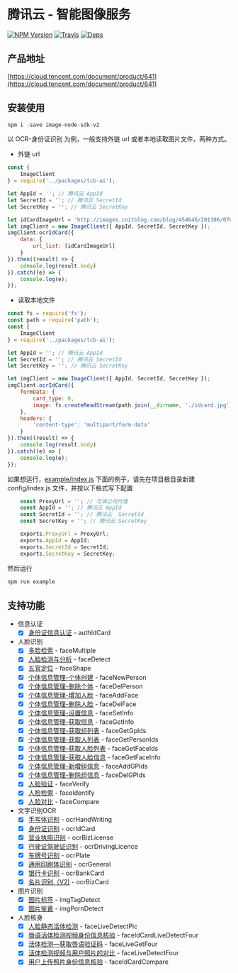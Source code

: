 # 腾讯云 - 智能图像服务

[![NPM Version](https://img.shields.io/npm/v/image-node-sdk.svg?style=flat)](https://www.npmjs.com/package/image-node-sdk)
[![Travis](https://img.shields.io/travis/tencentyun/image-node-sdk.svg)](https://travis-ci.org/tencentyun/image-node-sdk)
[![Deps](https://david-dm.org/tencentyun/image-node-sdk.svg)](https://david-dm.org/tencentyun/image-node-sdk)

## 产品地址
[https://cloud.tencent.com/document/product/641](https://cloud.tencent.com/document/product/641)

## 安装使用

```javascript
npm i -save image-node-sdk-v2
```
以 OCR-身份证识别 为例，一般支持外链 url 或者本地读取图片文件，两种方式。

* 外链 url

```javascript
const {
    ImageClient
} = require('../packages/tcb-ai');

let AppId = ''; // 腾讯云 AppId
let SecretId = ''; // 腾讯云 SecretId
let SecretKey = ''; // 腾讯云 SecretKey

let idCardImageUrl = 'http://images.cnitblog.com/blog/454646/201306/07090518-029ff26fac014d72a7786937e8319c78.jpg';
let imgClient = new ImageClient({ AppId, SecretId, SecretKey });
imgClient.ocrIdCard({
    data: {
        url_list: [idCardImageUrl]
    }
}).then((result) => {
    console.log(result.body)
}).catch((e) => {
    console.log(e);
});
```
* 读取本地文件

```javascript
const fs = require('fs');
const path = require('path');
const {
    ImageClient
} = require('../packages/tcb-ai');

let AppId = ''; // 腾讯云 AppId
let SecretId = ''; // 腾讯云 SecretId
let SecretKey = ''; // 腾讯云 SecretKey

let imgClient = new ImageClient({ AppId, SecretId, SecretKey });
imgClient.ocrIdCard({
    formData: {
        card_type: 0,
        image: fs.createReadStream(path.join(__dirname, './idcard.jpg'))
    },
    headers: {
        'content-type': 'multipart/form-data'
    }
}).then((result) => {
    console.log(result.body)
}).catch((e) => {
    console.log(e);
});
```

如果想运行，[example/index.js](./example/index.js) 下面的例子，请先在项目根目录新建 config/index.js 文件，并按以下格式写下配置

```javascript
    const ProxyUrl = ''; // 可填公司代理
    const AppId = ''; // 腾讯云 AppId
    const SecretId = ''; // 腾讯云  SecretId
    const SecretKey = ''; // 腾讯云 SecretKey

    exports.ProxyUrl = ProxyUrl;
    exports.AppId = AppId;
    exports.SecretId = SecretId;
    exports.SecretKey = SecretKey;
```

然后运行

```javascript
npm run example
```


## 支持功能
* 信息认证
    - [x] [身份证信息认证](https://cloud.tencent.com/document/product/641/13391) - authIdCard

* 人脸识别
    - [x] [多脸检索](https://cloud.tencent.com/document/product/641/14349) - faceMultiple
    - [x] [人脸检测与分析](https://cloud.tencent.com/document/product/641/12415) - faceDetect
    - [x] [五官定位](https://cloud.tencent.com/document/product/641/12416) - faceShape
    - [x] [个体信息管理-个体创建](https://cloud.tencent.com/document/product/641/12417#.E4.B8.AA.E4.BD.93.E5.88.9B.E5.BB.BA) - faceNewPerson
    - [x] [个体信息管理-删除个体](https://cloud.tencent.com/document/product/641/12417#.E5.88.A0.E9.99.A4.E4.B8.AA.E4.BD.93) - faceDelPerson
    - [x] [个体信息管理-增加人脸](https://cloud.tencent.com/document/product/641/12417#.E5.A2.9E.E5.8A.A0.E4.BA.BA.E8.84.B8) - faceAddFace
    - [x] [个体信息管理-删除人脸](https://cloud.tencent.com/document/product/641/12417#.E5.88.A0.E9.99.A4.E4.BA.BA.E8.84.B8) - faceDelFace
    - [x] [个体信息管理-设置信息](https://cloud.tencent.com/document/product/641/12417#.E8.AE.BE.E7.BD.AE.E4.BF.A1.E6.81.AF) - faceSetInfo
    - [x] [个体信息管理-获取信息](https://cloud.tencent.com/document/product/641/12417#.E8.8E.B7.E5.8F.96.E4.BF.A1.E6.81.AF) - faceGetInfo
    - [x] [个体信息管理-获取组列表](https://cloud.tencent.com/document/product/641/12417#.E8.8E.B7.E5.8F.96.E7.BB.84.E5.88.97.E8.A1.A8) - faceGetGpIds
    - [x] [个体信息管理-获取人列表](https://cloud.tencent.com/document/product/641/12417#.E8.8E.B7.E5.8F.96.E4.BA.BA.E5.88.97.E8.A1.A8) - faceGetPersonIds
    - [x] [个体信息管理-获取人脸列表](https://cloud.tencent.com/document/product/641/12417#.E8.8E.B7.E5.8F.96.E4.BA.BA.E8.84.B8.E5.88.97.E8.A1.A8) - faceGetFaceIds
    - [x] [个体信息管理-获取人脸信息](https://cloud.tencent.com/document/product/641/12417#.E8.8E.B7.E5.8F.96.E4.BA.BA.E8.84.B8.E4.BF.A1.E6.81.AF) - faceGetFaceInfo
    - [x] [个体信息管理-新增组信息](https://cloud.tencent.com/document/product/641/12417#person.E6.96.B0.E5.A2.9E.E7.BB.84.E4.BF.A1.E6.81.AF) - faceAddGPIds
    - [x] [个体信息管理-删除组信息](https://cloud.tencent.com/document/product/641/12417#person.E5.88.A0.E9.99.A4.E7.BB.84.E4.BF.A1.E6.81.AF) - faceDelGPIds
    - [x] [人脸验证](https://cloud.tencent.com/document/product/641/12418) - faceVerify
    - [x] [人脸检索](https://cloud.tencent.com/document/product/641/12419) - faceIdentify
    - [x] [人脸对比](https://cloud.tencent.com/document/product/641/12420) - faceCompare

* 文字识别OCR
    - [x] [手写体识别](https://cloud.tencent.com/document/product/641/12838) - ocrHandWriting
    - [x] [身份证识别](https://cloud.tencent.com/document/product/641/12424) - ocrIdCard
    - [x] [营业执照识别](https://cloud.tencent.com/document/product/641/12425) - ocrBizLicense
    - [x] [行驶证驾驶证识别](https://cloud.tencent.com/document/product/641/12426) - ocrDrivingLicence
    - [x] [车牌号识别](https://cloud.tencent.com/document/product/641/12427) - ocrPlate
    - [x] [通用印刷体识别](https://cloud.tencent.com/document/product/641/12428) - ocrGeneral
    - [x] [银行卡识别](https://cloud.tencent.com/document/product/641/12429) - ocrBankCard
    - [x] [名片识别（V2)](https://cloud.tencent.com/document/product/641/13209) - ocrBizCard

* 图片识别
    - [x] [图片标签](https://cloud.tencent.com/document/product/641/12421) - imgTagDetect
    - [x] [图片鉴黄](https://cloud.tencent.com/document/product/641/12422) - imgPornDetect

* 人脸核身
    - [x] [人脸静态活体检测](https://cloud.tencent.com/document/product/641/12558) - faceLiveDetectPic
    - [x] [唇语活体检测视频身份信息核验](https://cloud.tencent.com/document/product/641/12430) - faceIdCardLiveDetectFour
    - [x] [活体检测—获取唇语验证码](https://cloud.tencent.com/document/product/641/12431) - faceLiveGetFour
    - [x] [活体检测视频与用户照片的对比](https://cloud.tencent.com/document/product/641/12432) - faceLiveDetectFour
    - [x] [用户上传照片身份信息核验](https://cloud.tencent.com/document/product/641/12433) - faceIdCardCompare